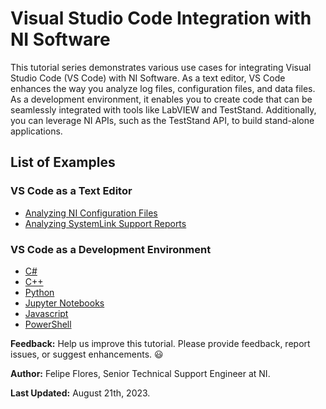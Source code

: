 # Visual Studio Code Integration with NI Software

This tutorial series demonstrates various use cases for integrating Visual Studio Code (VS Code) with NI Software. As a text editor, VS Code enhances the way you analyze log files, configuration files, and data files. As a development environment, it enables you to create code that can be seamlessly integrated with tools like LabVIEW and TestStand. Additionally, you can leverage NI APIs, such as the TestStand API, to build stand-alone applications.

## List of Examples

### VS Code as a Text Editor

- [Analyzing NI Configuration Files](vscode-as-a-text-editor/analyzing-config-files/readme.md)
- [Analyzing SystemLink Support Reports](vscode-as-a-text-editor/analyzing-systemLink-support-report/readme.md)

### VS Code as a Development Environment

- [C#](vscode-as-development-environment/csharp/readme.md)
- [C++](vscode-as-development-environment/cpp/readme.md)
- [Python](vscode-as-development-environment/python/readme.md)
- [Jupyter Notebooks](vscode-as-development-environment/jupyter-notebooks/readme.md)
- [Javascript](vscode-as-development-environment/javascript/readme.md)
- [PowerShell](vscode-as-development-environment/powershell/readme.md)


**Feedback:** Help us improve this tutorial. Please provide feedback, report issues, or suggest enhancements. :smiley:

**Author:** Felipe Flores, Senior Technical Support Engineer at NI.

**Last Updated:** August 21th, 2023.
